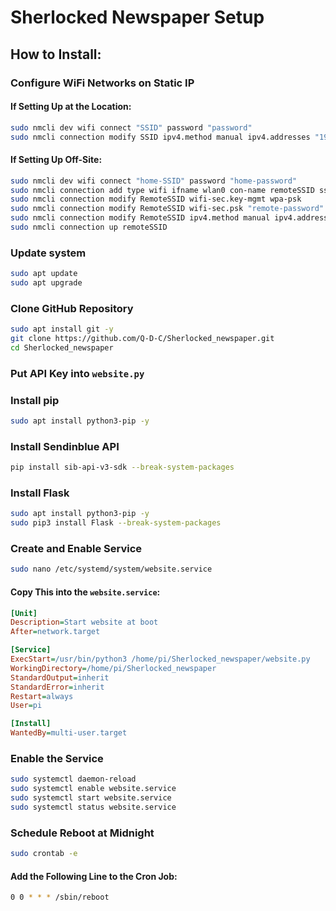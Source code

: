 # Sherlocked Newspaper Setup

## How to Install:

### Configure WiFi Networks on Static IP

#### If Setting Up at the Location:

```bash
sudo nmcli dev wifi connect "SSID" password "password"
sudo nmcli connection modify SSID ipv4.method manual ipv4.addresses "192.168.1.100/24" ipv4.gateway "192.168.1.1" ipv4.dns "8.8.8.8 8.8.4.4"
```

#### If Setting Up Off-Site:
```bash
sudo nmcli dev wifi connect "home-SSID" password "home-password"
sudo nmcli connection add type wifi ifname wlan0 con-name remoteSSID ssid "remote-SSID"
sudo nmcli connection modify RemoteSSID wifi-sec.key-mgmt wpa-psk
sudo nmcli connection modify RemoteSSID wifi-sec.psk "remote-password"
sudo nmcli connection modify RemoteSSID ipv4.method manual ipv4.addresses "192.168.1.100/24" ipv4.gateway "192.168.1.1" ipv4.dns "8.8.8.8 8.8.4.4"
sudo nmcli connection up remoteSSID
```

### Update system
```bash
sudo apt update
sudo apt upgrade
```

### Clone GitHub Repository
```bash
sudo apt install git -y
git clone https://github.com/Q-D-C/Sherlocked_newspaper.git
cd Sherlocked_newspaper
```

### Put API Key into `website.py`

### Install pip
```bash
sudo apt install python3-pip -y
```

### Install Sendinblue API
```bash
pip install sib-api-v3-sdk --break-system-packages
```

### Install Flask
```bash
sudo apt install python3-pip -y
sudo pip3 install Flask --break-system-packages
```

### Create and Enable Service
```bash
sudo nano /etc/systemd/system/website.service
```

#### Copy This into the `website.service`:
```ini
[Unit]
Description=Start website at boot
After=network.target

[Service]
ExecStart=/usr/bin/python3 /home/pi/Sherlocked_newspaper/website.py
WorkingDirectory=/home/pi/Sherlocked_newspaper
StandardOutput=inherit
StandardError=inherit
Restart=always
User=pi

[Install]
WantedBy=multi-user.target
```

### Enable the Service
```bash
sudo systemctl daemon-reload
sudo systemctl enable website.service
sudo systemctl start website.service
sudo systemctl status website.service
```

### Schedule Reboot at Midnight
```bash
sudo crontab -e
```

#### Add the Following Line to the Cron Job:
```bash
0 0 * * * /sbin/reboot
```
